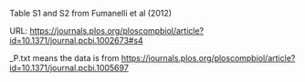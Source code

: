 Table S1 and S2 from Fumanelli et al (2012)

URL: https://journals.plos.org/ploscompbiol/article?id=10.1371/journal.pcbi.1002673#s4

_P.txt means the data is from https://journals.plos.org/ploscompbiol/article?id=10.1371/journal.pcbi.1005697
